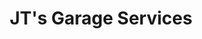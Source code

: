 ---
title: "JT's Garage Services"
url: /cardigan-aberteifi/jts-garage-services/
shop: Autowerkstatt
---